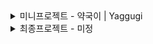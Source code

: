 <details>
  <summary>미니프로젝트 - 약국이 | Yaggugi</summary>
  
  # 약국이 | Yaggugi
  ![Python](https://img.shields.io/badge/Python-v3.10.8-3776AB?style=for-the-badge&logo=python&logoColor=white)
  ![PyTorch](https://img.shields.io/badge/PyTorch-v2.1.0-EE4C2C?style=for-the-badge&logo=pytorch&logoColor=white)
  ![React](https://img.shields.io/badge/React-v18.3.1-61DAFB?style=for-the-badge&logo=react&logoColor=white)
  ![Bootstrap](https://img.shields.io/badge/Bootstrap-v5.3.1-7952B3?style=for-the-badge&logo=bootstrap&logoColor=white)
  
  > 약국이는 내 몸에 맞는 영양제를 추천하고, 섭취 일정을 손쉽게 관리하는 맞춤형 건강 앱 입니다.

  + 프로젝트 기간 : 24.10.28 ~ 11.05
  
  ## 🩺 **Introduction**
  
  ```약국이```는 인공지능을 활용하여 사용자 맞춤형 영양제 정보를 제공하고 섭취 일정을 체계적으로 관리할 수 있는 건강 관리 앱입니다.<br />
  ```Python```과 ```PyTorch``` 기반으로 구축된 AI 모델을 통해 영양제의 성분과 효능을 분석하고,<br />
  사용자의 건강 상태와 필요에 맞는 최적의 영양제 조합을 추천합니다.<br />
  ```React```와 ```Bootstrap```을 사용하여 직관적이고 반응형인 UI를 설계해, 누구나 손쉽게 접근할 수 있는 사용자 경험을 제공합니다.<br />
  
  ## 🩺 **Architecture**
  
  ![Architecture](https://github.com/user-attachments/assets/3d833756-c761-4cbd-9500-84ad59113859)
  
  ## 🩺 **Feature**
  + 영양제 조합 및 추천
    + 추론형모델, 음성인식모델, TTS모델
  
  + 영양제 사진찍어서 성분검색
    + OCR모델
  
  + 영양제 섭취 스캐쥴
    + 음성인식모델
  
  ## 🩺 **Branch Strategy**
  
  ### 버전 관리 규칙
  > 프로젝트 버전 관리는 **Github Actions**으로 Pipeline이 구축되어 있습니다.<br />
  > 변경 내역을 프로젝트 **package.json**에서 `version`, `releaseNotes` 에 내용을 추가하여<br />
  > 적용할수 있습니다.
  
  - "version"
    - `주 버전` . `부 버전` . `수정 버전` EX) 1.0.0
      
    - 주 버전
      - 주 버전은 하위 호환성이 깨지는 큰 변경 사항이 있을 때 업데이트됩니다.
        
    - 부 버전
      - 부 버전은 하위 호환성을 유지하는 새로운 기능이 추가되었을 때 업데이트됩니다.
        
    - 수정 버전
      - 수정 버전은 버그 수정과 같은 사소한 변경 사항이 있을 때 업데이트됩니다.
  
  - "releaseNotes"
    - 릴리즈 변경내역을 기술합니다. 
  
  ### 브랜치 네이밍 규칙
  
  - `main` : 안정적인 릴리스 브랜치
  - `develop` : 기능들이 병합되는 개발 브랜치
  - `feature/{feature-name}` : 새로운 기능을 위한 브랜치
  - `fix/{issue-name}` : 버그 수정을 위한 브랜치
  
  ### 커밋 메시지 규칙
  
  - **형식**: `[태그]: (변경 사항)`
  - **태그 종류**:
    - `feat` : 새로운 기능 추가
    - `fix` : 버그 수정
    - `refactor` : 코드 리팩토링
    - `style` : 코드 스타일 수정 (공백, 세미콜론 등)
    - `docs` : 문서 관련 변경
  
  ## 🩺 **Folder Structure**
  
  ## 🩺 **Contributor**
  
  - stjoo0925 | 주순태 | [깃허브](https://github.com/Stjoo0925)
  
  - ppudding3861 | 강형석 | [깃허브](https://github.com/ppudding3861)
  
  - shaneee123 | 이세인 | [깃허브](https://github.com/shaneee123)
  
  - Yesssung | 박예정 | [깃허브](https://github.com/Yesssung)
  
  - Bigdata92 | 송지섭 | [깃허브](https://github.com/Bigdata92)
  
  - kimkunook | 김건욱 | [깃허브](https://github.com/kimkunook)
  
  ## 🩺 **Stack**
  ![GitHub](https://img.shields.io/badge/GitHub-181717?style=for-the-badge&logo=github&logoColor=white)
  ![Jenkins](https://img.shields.io/badge/Jenkins-D24939?style=for-the-badge&logo=jenkins&logoColor=white)
  ![Docker](https://img.shields.io/badge/Docker-2496ED?style=for-the-badge&logo=docker&logoColor=white)
  ![React](https://img.shields.io/badge/React-61DAFB?style=for-the-badge&logo=react&logoColor=white)
  ![Python](https://img.shields.io/badge/Python-3776AB?style=for-the-badge&logo=python&logoColor=white)
  ![PyTorch](https://img.shields.io/badge/PyTorch-EE4C2C?style=for-the-badge&logo=pytorch&logoColor=white)
  ![Hugging Face](https://img.shields.io/badge/Hugging%20Face-FFD300?style=for-the-badge&logo=huggingface&logoColor=black)
  ![Transformers](https://img.shields.io/badge/Transformers-FFD300?style=for-the-badge&logo=huggingface&logoColor=black)
</details>

<details>
  <summary>최종프로젝트 - 미정</summary>
  작성예정입니다
</details>

